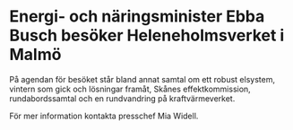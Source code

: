 # Energi- och näringsminister Ebba Busch besöker Heleneholmsverket i Malmö

På agendan för besöket står bland annat samtal om ett robust elsystem, vintern som gick och lösningar framåt, Skånes effektkommission, rundabordssamtal och en rundvandring på kraftvärmeverket.

För mer information kontakta presschef Mia Widell.
